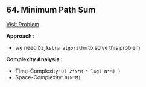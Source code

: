 ## 64. Minimum Path Sum

[Visit Problem](https://leetcode.com/problems/minimum-path-sum/)

**Approach :**<br/>

-   we need `Dijkstra algorithm` to solve this problem

**Complexity Analysis :**<br/>

-   Time-Complexity: `O( 2*N*M * log( N*M) )`
-   Space-Complexity: `O(N*M)`
